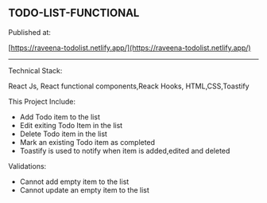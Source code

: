 ## TODO-LIST-FUNCTIONAL

Published at:

[https://raveena-todolist.netlify.app/](https://raveena-todolist.netlify.app/)

---
Technical Stack:

React Js, React functional components,Reack Hooks, HTML,CSS,Toastify

This Project Include:
 - Add Todo item to the list
 - Edit exiting Todo Item in the list
 - Delete Todo item in the list
 - Mark an existing Todo item as completed
 - Toastify is used to notify when item is added,edited and deleted

Validations:
 - Cannot add empty item to the list
 - Cannot update an empty item to the list
   

